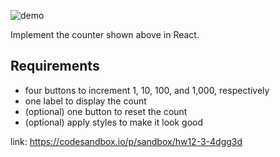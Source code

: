 ![demo](https://flaviocopes.com/images/react-example-counter/output.gif)

Implement the counter shown above in React.

## Requirements

- four buttons to increment 1, 10, 100, and 1,000, respectively
- one label to display the count
- (optional) one button to reset the count
- (optional) apply styles to make it look good

link:
https://codesandbox.io/p/sandbox/hw12-3-4dgg3d